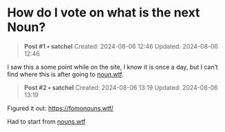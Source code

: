 # How do I vote on what is the next Noun?

<!-- ✦✦✦ POST START ✦✦✦ -->

> **Post #1 • satchel**
> Created: 2024-08-06 12:46
> Updated: 2024-08-06 12:46

I saw this a some point while on the site, I know it is once a day, but I can’t find where this is after going to [noun.wtf](http://noun.wtf).

<!-- ✦✦✦ POST END ✦✦✦ -->

<!-- ✦✦✦ POST START ✦✦✦ -->

> **Post #2 • satchel**
> Created: 2024-08-06 13:19
> Updated: 2024-08-06 13:19

Figured it out: <https://fomonouns.wtf/>

Had to start from [nouns.wtf](http://nouns.wtf)

<!-- ✦✦✦ POST END ✦✦✦ -->

